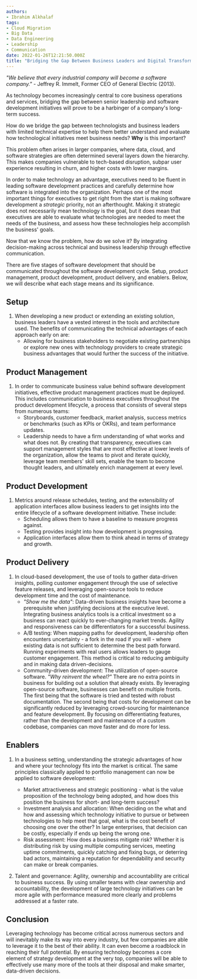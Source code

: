 ```yaml
---
authors:
- Ibrahim Alkhalaf
tags:
- Cloud Migration
- Big Data
- Data Engineering
- Leadership
- Communication
date: 2022-01-26T12:21:50.000Z
title: "Bridging the Gap Between Business Leaders and Digital Transformation"
---
```


_"We believe that every industrial company will become a software company."_ - Jeffrey R. Immelt, Former CEO of General Electric (2013). 

As technology becomes increasingly central to core business operations and services, bridging the gap between senior leadership and software development initiatives will prove to be a harbinger of a company's long-term success. 

How do we bridge the gap between technologists and business leaders with limited technical expertise to help them better understand and evaluate how technological initiatives meet business needs? **Why** is this important?

This problem often arises in larger companies, where data, cloud, and software strategies are often determined several layers down the hierarchy. This makes companies vulnerable to tech-based disruption, subpar user experience resulting in churn, and higher costs with lower margins.

In order to make technology an advantage, executives need to be fluent in leading software development practices and carefully determine how software is integrated into the organization. Perhaps one of the most important things for executives to get right from the start is making software development a _strategic_ priority, not an afterthought. Making it strategic does not necessarily mean technology is the goal, but it does mean that executives are able to evaluate what technologies are needed to meet the needs of the business, and assess how these technologies help accomplish the business' goals.

Now that we know the problem, how do we solve it? By integrating decision-making across technical and business leadership through effective communication. 

There are five stages of software development that should be communicated throughout the software development cycle. Setup, product management, product development, product delivery, and enablers. Below, we will describe what each stage means and its significance.

## Setup
1. When developing a new product or extending an existing solution, business leaders have a vested interest in the tools and architecture used. The benefits of communicating the technical advantages of each approach early on are:
    * Allowing for business stakeholders to negotiate existing partnerships or explore new ones with technology providers to create strategic business advantages that would further the success of the initiative.

## Product Management
1. In order to communicate business value behind software development initiatives, effective product management practices must be deployed. This includes communication to business executives throughout the product development lifecycle, a process that consists of several steps from numerous teams:
    * Storyboards, customer feedback, market analysis, success metrics or benchmarks (such as KPIs or OKRs), and team performance updates.
    * Leadership needs to have a firm understanding of what works and what does not. By creating that transparency, executives can support management styles that are most effective at lower levels of the organization, allow the teams to pivot and iterate quickly, leverage team members' skill sets, enable the team to become thought leaders, and ultimately enrich management at every level.

## Product Development
1. Metrics around release schedules, testing, and the extensibility of application interfaces allow business leaders to get insights into the entire lifecycle of a software development initiative. These include:
    * Scheduling allows them to have a baseline to measure progress against.
    * Testing provides insight into how development is progressing.
    * Application interfaces allow them to think ahead in terms of strategy and growth. 

## Product Delivery
1. In cloud-based development, the use of tools to gather data-driven insights, polling customer engagement through the use of selective feature releases, and leveraging open-source tools to reduce development time and the cost of maintenance. 
    * _"Show me the data"_: Data-driven business insights have become a prerequisite when justifying decisions at the executive level. Integrating business analytics tools is a critical investment so a business can react quickly to ever-changing market trends. Agility and responsiveness can be differentiators for a successful business. 
    * A/B testing: When mapping paths for development, leadership often encounters uncertainty - a fork in the road if you will - where existing data is not sufficient to determine the best path forward. Running experiments with real users allows leaders to gauge customer engagement. This method is critical to reducing ambiguity and in making data driven-decisions. 
    * Community-driven development: The utilization of open-source software. _"Why reinvent the wheel?"_ There are no extra points in business for building out a solution that already exists. By leveraging open-source software, businesses can benefit on multiple fronts. The first being that the software is tried and tested with robust documentation. The second being that costs for development can be significantly reduced by leveraging crowd-sourcing for maintenance and feature development. By focusing on differentiating features, rather than the development and maintenance of a custom codebase, companies can move faster and do more for less.

## Enablers
1. In a business setting, understanding the strategic advantages of how and where your technology fits into the market is critical. The same principles classically applied to portfolio management can now be applied to software development:
    * Market attractiveness and strategic positioning - what is the value proposition of the technology being adopted, and how does this position the business for short- and long-term success?
    * Investment analysis and allocation: When deciding on the what and how and assessing which technology initiative to pursue or between technologies to help meet that goal, what is the cost benefit of choosing one over the other? In large enterprises, that decision can be costly, especially if ends up being the wrong one.
    * Risk assessment: How does a business mitigate risk? Whether it is distributing risk by using multiple computing services, meeting uptime commitments, quickly catching and fixing bugs, or deterring bad actors, maintaining a reputation for dependability and security can make or break companies.

2. Talent and governance: Agility, ownership and accountability are critical to business success. By using smaller teams with clear ownership and accountability, the development of large technology initiatives can be more agile with performance measured more clearly and problems addressed at a faster rate.  

## Conclusion

Leveraging technology has become critical across numerous sectors and will inevitably make its way into every industry, but few companies are able to leverage it to the best of their ability. It can even become a roadblock in reaching their full potential. By ensuring technology becomes a core element of strategy development at the very top, companies will be able to effectively use many more of the tools at their disposal and make smarter, data-driven decisions.